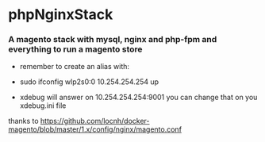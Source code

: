 # phpNginxStack

### A magento stack with mysql, nginx and php-fpm and everything to run a magento store ###

- remember to create an alias with:

- sudo ifconfig wlp2s0:0 10.254.254.254 up

- xdebug will answer on 10.254.254.254:9001 you can change that on you xdebug.ini file

thanks to https://github.com/locnh/docker-magento/blob/master/1.x/config/nginx/magento.conf
